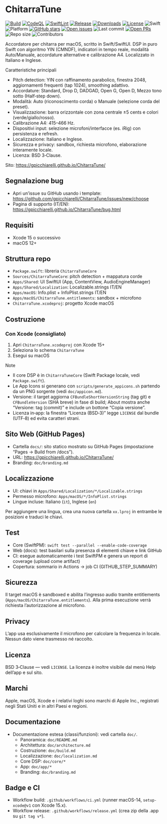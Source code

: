 # ChitarraTune

<!-- Badges -->
<p>
  <a href="https://github.com/gpicchiarelli/ChitarraTune/actions/workflows/ci.yml"><img alt="Build" src="https://github.com/gpicchiarelli/ChitarraTune/actions/workflows/ci.yml/badge.svg"></a>
  <a href="https://github.com/gpicchiarelli/ChitarraTune/actions/workflows/codeql.yml"><img alt="CodeQL" src="https://github.com/gpicchiarelli/ChitarraTune/actions/workflows/codeql.yml/badge.svg"></a>
  <a href="https://github.com/gpicchiarelli/ChitarraTune/actions/workflows/swiftlint.yml"><img alt="SwiftLint" src="https://github.com/gpicchiarelli/ChitarraTune/actions/workflows/swiftlint.yml/badge.svg"></a>
  <a href="https://github.com/gpicchiarelli/ChitarraTune/releases/latest"><img alt="Release" src="https://img.shields.io/github/v/release/gpicchiarelli/ChitarraTune?include_prereleases&label=release"></a>
  <a href="https://github.com/gpicchiarelli/ChitarraTune/releases"><img alt="Downloads" src="https://img.shields.io/github/downloads/gpicchiarelli/ChitarraTune/total?label=downloads"></a>
  <a href="LICENSE"><img alt="License" src="https://img.shields.io/github/license/gpicchiarelli/ChitarraTune?color=blue"></a>
  <img alt="Swift" src="https://img.shields.io/badge/Swift-5.9-orange?logo=swift">
  <img alt="Platform" src="https://img.shields.io/badge/platform-macOS-1f6feb?logo=apple">
  <a href="https://github.com/gpicchiarelli/ChitarraTune/stargazers"><img alt="GitHub stars" src="https://img.shields.io/github/stars/gpicchiarelli/ChitarraTune?style=social"></a>
  <a href="https://github.com/gpicchiarelli/ChitarraTune/issues"><img alt="Open issues" src="https://img.shields.io/github/issues/gpicchiarelli/ChitarraTune"></a>
  <img alt="Last commit" src="https://img.shields.io/github/last-commit/gpicchiarelli/ChitarraTune">
  <a href="https://github.com/gpicchiarelli/ChitarraTune/pulls"><img alt="Open PRs" src="https://img.shields.io/github/issues-pr/gpicchiarelli/ChitarraTune"></a>
  <img alt="Repo size" src="https://img.shields.io/github/repo-size/gpicchiarelli/ChitarraTune">
  <img alt="Contributors" src="https://img.shields.io/github/contributors/gpicchiarelli/ChitarraTune">
</p>

Accordatore per chitarra per macOS, scritto in Swift/SwiftUI. DSP in puro Swift con algoritmo YIN (CMNDF), indicatori in tempo reale, modalità Auto/Manuale, accordature alternative e calibrazione A4. Localizzato in Italiano e Inglese.

Caratteristiche principali
- Pitch detection: YIN con raffinamento parabolico, finestra 2048, aggiornamenti frequenti (tap 1024), smoothing adattivo.
- Accordature: Standard, Drop D, DADGAD, Open G, Open D, Mezzo tono sotto (Half‑step down).
- Modalità: Auto (riconoscimento corda) o Manuale (selezione corda del preset).
- Visualizzazione: barra orizzontale con zona centrale ±5 cents e colori (verde/giallo/rosso).
- Calibrazione A4: 415–466 Hz.
- Dispositivi input: selezione microfoni/interfacce (es. iRig) con persistenza e refresh.
- Localizzazione: Italiano e Inglese.
- Sicurezza e privacy: sandbox, richiesta microfono, elaborazione interamente locale.
- Licenza: BSD 3‑Clause.

Sito: https://gpicchiarelli.github.io/ChitarraTune/

## Segnalazione bug
- Apri un’issue su GitHub usando i template: https://github.com/gpicchiarelli/ChitarraTune/issues/new/choose
- Pagina di supporto (IT/EN): https://gpicchiarelli.github.io/ChitarraTune/bug.html

## Requisiti
- Xcode 15 o successivo
- macOS 12+

## Struttura repo
- `Package.swift`: libreria `ChitarraTuneCore`
- `Sources/ChitarraTuneCore`: pitch detection + mappatura corde
- `Apps/Shared`: UI SwiftUI (App, ContentView, AudioEngineManager)
- `Apps/Shared/Localization`: Localizable.strings IT/EN
- `Apps/macOS`: Info.plist + InfoPlist.strings IT/EN
- `Apps/macOS/ChitarraTune.entitlements`: sandbox + microfono
- `ChitarraTune.xcodeproj`: progetto Xcode macOS

## Costruzione
### Con Xcode (consigliato)
1. Apri `ChitarraTune.xcodeproj` con Xcode 15+
2. Seleziona lo schema `ChitarraTune`
3. Esegui su macOS

Note
- Il core DSP è in `ChitarraTuneCore` (Swift Package locale, vedi `Package.swift`).
- Le App Icons si generano con `scripts/generate_appicons.sh` partendo da un PNG sorgente (vedi `doc/appicon.md`).
 - Versione: il target aggiorna `CFBundleShortVersionString` (tag git) e `CFBundleVersion` (SHA breve) in fase di build; About mostra anche “Versione: tag (commit)” e include un bottone “Copia versione”.
 - Licenza in‑app: la finestra “Licenza (BSD‑3)” legge `LICENSE` dal bundle (UTF‑8) ed evita caratteri strani.

## Sito Web (GitHub Pages)
- Cartella `docs/`: sito statico mostrato su GitHub Pages (impostazione “Pages → Build from /docs”).
- URL: https://gpicchiarelli.github.io/ChitarraTune/
- Branding: `doc/branding.md`

## Localizzazione
- UI: chiavi in `Apps/Shared/Localization/*/Localizable.strings`
- Permesso microfono: `Apps/macOS/*/InfoPlist.strings`
- Lingue incluse: Italiano (`it`), Inglese (`en`)

Per aggiungere una lingua, crea una nuova cartella `xx.lproj` in entrambe le posizioni e traduci le chiavi.

## Test
- Core (SwiftPM): `swift test --parallel --enable-code-coverage`
- Web (docs): test basilari sulla presenza di elementi chiave e link GitHub
- CI: esegue automaticamente i test SwiftPM e genera un report di coverage (upload come artifact)
- Copertura: sommario in Actions → job CI (GITHUB_STEP_SUMMARY)

## Sicurezza
Il target macOS è sandboxed e abilita l’ingresso audio tramite entitlements (`Apps/macOS/ChitarraTune.entitlements`). Alla prima esecuzione verrà richiesta l’autorizzazione al microfono.

## Privacy
L’app usa esclusivamente il microfono per calcolare la frequenza in locale. Nessun dato viene trasmesso né raccolto.

## Licenza
BSD 3‑Clause — vedi `LICENSE`. La licenza è inoltre visibile dal menù Help dell’app e sul sito.

## Marchi
Apple, macOS, Xcode e i relativi loghi sono marchi di Apple Inc., registrati negli Stati Uniti e in altri Paesi e regioni.

## Documentazione
- Documentazione estesa (classi/funzioni): vedi cartella `doc/`.
  - Panoramica: `doc/README.md`
  - Architettura: `doc/architecture.md`
  - Costruzione: `doc/build.md`
  - Localizzazione: `doc/localization.md`
  - Core DSP: `doc/core/*`
  - App: `doc/app/*`
  - Branding: `doc/branding.md`

## Badge e CI
- Workflow build: `.github/workflows/ci.yml` (runner macOS-14, `setup-xcode@v1` con Xcode 15.x).
- Workflow release: `.github/workflows/release.yml` (crea zip della .app su `git tag v*`).
